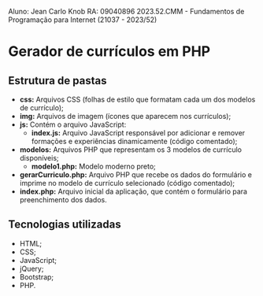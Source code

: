 Aluno: Jean Carlo Knob
RA: 09040896
2023.52.CMM - Fundamentos de Programação para Internet (21037 - 2023/52)


# Gerador de currículos em PHP

## Estrutura de pastas

- **css:** Arquivos CSS (folhas de estilo que formatam cada um dos modelos de currículo);
- **img:** Arquivos de imagem (ícones que aparecem nos currículos);
- **js:** Contém o arquivo JavaScript:
    - **index.js:** Arquivo JavaScript responsável por adicionar e remover formações e experiências dinamicamente (código comentado);
- **modelos:** Arquivos PHP que representam os 3 modelos de currículo disponíveis;
    - **modelo1.php:** Modelo moderno preto;
- **gerarCurriculo.php:** Arquivo PHP que recebe os dados do formulário e imprime no modelo de currículo selecionado (código comentado);
- **index.php:** Arquivo inicial da aplicação, que contém o formulário para preenchimento dos dados.

## Tecnologias utilizadas

- HTML;
- CSS;
- JavaScript;
- jQuery;
- Bootstrap;
- PHP.
